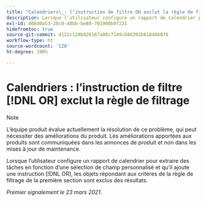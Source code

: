 ```yaml
---
title: "Calendriers\_: l’instruction de filtre OU exclut la règle de filtrage"
description: Lorsque l’utilisateur configure un rapport de calendrier pour extraire des tâches en fonction d’une sélection de champ personnalisé et qu’il ajoute une instruction OU, les objets répondant aux critères de la règle de filtrage de la première section sont exclus des résultats.
exl-id: d08d0a53-28c0-48bb-be89-701900b0f221
hidefromtoc: true
source-git-commit: d122c128b926167a00c7149cb88392b618486876
workflow-type: ht
source-wordcount: '128'
ht-degree: 100%

---
```


# Calendriers : l’instruction de filtre [!DNL OR] exclut la règle de filtrage

>[!NOTE]
>
>L’équipe produit évalue actuellement la résolution de ce problème, qui peut nécessiter des améliorations du produit. Les améliorations apportées aux produits sont communiquées dans les annonces de produit et non dans les mises à jour de maintenance.

Lorsque l’utilisateur configure un rapport de calendrier pour extraire des tâches en fonction d’une sélection de champ personnalisé et qu’il ajoute une instruction [!DNL OR], les objets répondant aux critères de la règle de filtrage de la première section sont exclus des résultats.

_Premier signalement le 23 mars 2021._
